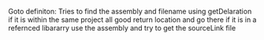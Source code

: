 Goto definiton:
    Tries to find the assembly and filename using getDelaration
    if it is within the same project all good return location and go there
    if it is in a refernced libararry use the assembly and try to get the sourceLink file